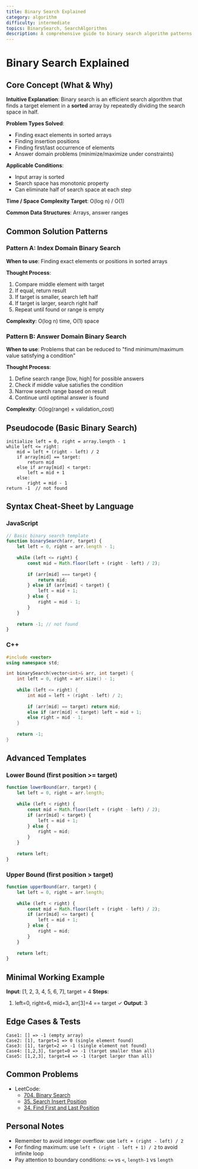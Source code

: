 ```yaml
---
title: Binary Search Explained
category: algorithm
difficulty: intermediate
topics: BinarySearch, SearchAlgorithms
description: A comprehensive guide to binary search algorithm patterns and implementations
---
```


# Binary Search Explained

## Core Concept (What & Why)

**Intuitive Explanation**: Binary search is an efficient search algorithm that finds a target element in a **sorted** array by repeatedly dividing the search space in half.

**Problem Types Solved**: 
- Finding exact elements in sorted arrays
- Finding insertion positions
- Finding first/last occurrence of elements
- Answer domain problems (minimize/maximize under constraints)

**Applicable Conditions**: 
- Input array is sorted
- Search space has monotonic property
- Can eliminate half of search space at each step

**Time / Space Complexity Target**: O(log n) / O(1)

**Common Data Structures**: Arrays, answer ranges

## Common Solution Patterns

### Pattern A: Index Domain Binary Search
**When to use**: Finding exact elements or positions in sorted arrays

**Thought Process**: 
1. Compare middle element with target
2. If equal, return result
3. If target is smaller, search left half
4. If target is larger, search right half
5. Repeat until found or range is empty

**Complexity**: O(log n) time, O(1) space

### Pattern B: Answer Domain Binary Search
**When to use**: Problems that can be reduced to "find minimum/maximum value satisfying a condition"

**Thought Process**:
1. Define search range [low, high] for possible answers
2. Check if middle value satisfies the condition
3. Narrow search range based on result
4. Continue until optimal answer is found

**Complexity**: O(log(range) × validation_cost)

## Pseudocode (Basic Binary Search)
```text
initialize left = 0, right = array.length - 1
while left <= right:
    mid = left + (right - left) / 2
    if array[mid] == target:
        return mid
    else if array[mid] < target:
        left = mid + 1
    else:
        right = mid - 1
return -1  // not found
```

## Syntax Cheat-Sheet by Language

### JavaScript
```javascript
// Basic binary search template
function binarySearch(arr, target) {
    let left = 0, right = arr.length - 1;
    
    while (left <= right) {
        const mid = Math.floor(left + (right - left) / 2);
        
        if (arr[mid] === target) {
            return mid;
        } else if (arr[mid] < target) {
            left = mid + 1;
        } else {
            right = mid - 1;
        }
    }
    
    return -1; // not found
}
```

### C++
```cpp
#include <vector>
using namespace std;

int binarySearch(vector<int>& arr, int target) {
    int left = 0, right = arr.size() - 1;
    
    while (left <= right) {
        int mid = left + (right - left) / 2;
        
        if (arr[mid] == target) return mid;
        else if (arr[mid] < target) left = mid + 1;
        else right = mid - 1;
    }
    
    return -1;
}
```

## Advanced Templates

### Lower Bound (first position >= target)
```javascript
function lowerBound(arr, target) {
    let left = 0, right = arr.length;
    
    while (left < right) {
        const mid = Math.floor(left + (right - left) / 2);
        if (arr[mid] < target) {
            left = mid + 1;
        } else {
            right = mid;
        }
    }
    
    return left;
}
```

### Upper Bound (first position > target)
```javascript
function upperBound(arr, target) {
    let left = 0, right = arr.length;
    
    while (left < right) {
        const mid = Math.floor(left + (right - left) / 2);
        if (arr[mid] <= target) {
            left = mid + 1;
        } else {
            right = mid;
        }
    }
    
    return left;
}
```

## Minimal Working Example
**Input**: [1, 2, 3, 4, 5, 6, 7], target = 4
**Steps**:
1. left=0, right=6, mid=3, arr[3]=4 == target ✓
**Output**: 3

## Edge Cases & Tests
```
Case1: [] => -1 (empty array)
Case2: [1], target=1 => 0 (single element found)
Case3: [1], target=2 => -1 (single element not found)
Case4: [1,2,3], target=0 => -1 (target smaller than all)
Case5: [1,2,3], target=4 => -1 (target larger than all)
```

## Common Problems
- LeetCode:
  - [704. Binary Search](https://leetcode.com/problems/binary-search/)
  - [35. Search Insert Position](https://leetcode.com/problems/search-insert-position/)
  - [34. Find First and Last Position](https://leetcode.com/problems/find-first-and-last-position-of-element-in-sorted-array/)

## Personal Notes
- Remember to avoid integer overflow: use `left + (right - left) / 2`
- For finding maximum: use `left + (right - left + 1) / 2` to avoid infinite loop
- Pay attention to boundary conditions: `<=` vs `<`, `length-1` vs `length`